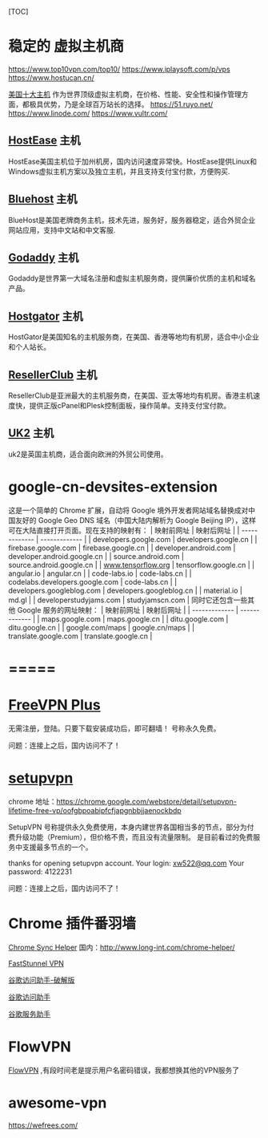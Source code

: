 
[TOC]

# 稳定的 虚拟主机商
https://www.top10vpn.com/top10/
https://www.iplaysoft.com/p/vps
https://www.hostucan.cn/

[美国十大主机](https://www.hostucan.cn/ushosting)
作为世界顶级虚拟主机商，在价格、性能、安全性和操作管理方面，都极具优势，乃是全球百万站长的选择。
https://51.ruyo.net/
https://www.linode.com/
https://www.vultr.com/

## [HostEase](http://cn.hostease.com/) 主机
HostEase美国主机位于加州机房，国内访问速度非常快。HostEase提供Linux和Windows虚拟主机方案以及独立主机，并且支持支付宝付款，方便购买.

## [Bluehost](https://www.bluehost.com/) 主机
BlueHost是美国老牌商务主机，技术先进，服务好，服务器稳定，适合外贸企业网站应用，支持中文站和中文客服.

## [Godaddy](http://www.godaddy.com/) 主机
Godaddy是世界第一大域名注册和虚拟主机服务商，提供廉价优质的主机和域名产品。

## [Hostgator](http://www.hostgator.com/) 主机
HostGator是美国知名的主机服务商，在美国、香港等地均有机房，适合中小企业和个人站长。

## [ResellerClub](https://cn.resellerclub.com) 主机
ResellerClub是亚洲最大的主机服务商，在美国、亚太等地均有机房。香港主机速度快，提供正版cPanel和Plesk控制面板，操作简单。支持支付宝付款。

## [UK2](https://www.uk2.net) 主机
uk2是英国主机商，适合面向欧洲的外贸公司使用。

# google-cn-devsites-extension
这是一个简单的 Chrome 扩展，自动将 Google 境外开发者网站域名替换成对中国友好的 Google Geo DNS 域名（中国大陆内解析为 Google Beijing IP），这样可在大陆直接打开页面。现在支持的映射有：
| 映射前网址 | 映射后网址 |
| ------------- | ------------- |
| developers.google.com  | developers.google.cn |
| firebase.google.com  | firebase.google.cn |
| developer.android.com | developer.android.google.cn |
| source.android.com | source.android.google.cn |
| www.tensorflow.org | tensorflow.google.cn |
| angular.io | angular.cn |
| code-labs.io | code-labs.cn |
| codelabs.developers.google.com | code-labs.cn |
| developers.googleblog.com | developers.googleblog.cn |
| material.io | md.gl |
| developerstudyjams.com | studyjamscn.com |
同时它还包含一些其他 Google 服务的网址映射：
| 映射前网址 | 映射后网址 |
| ------------- | ------------- |
| maps.google.com | maps.google.cn |
| ditu.google.com | ditu.google.cn |
| google.com/maps | google.cn/maps |
| translate.google.com | translate.google.cn |

# =====
# [FreeVPN Plus](https://www.freevpn.pw/)

无需注册，登陆。只要下载安装成功后，即可翻墙！
号称永久免费。

问题：连接上之后，国内访问不了！

# [setupvpn](https://setupvpn.com/)
chrome 地址：https://chrome.google.com/webstore/detail/setupvpn-lifetime-free-vp/oofgbpoabipfcfjapgnbbjjaenockbdp

SetupVPN 号称提供永久免费使用，本身内建世界各国相当多的节点，部分为付费升级功能（Premium），但价格不贵，而且没有流量限制。
是目前看过的免费服务中支援最多节点的一个。

thanks for opening setupvpn account. 
Your login: xw522@qq.com
Your password: 4122231

问题：连接上之后，国内访问不了！


# Chrome 插件番羽墙

[Chrome Sync Helper](https://chrome.google.com/webstore/detail/chrome-sync-helper/gbkepcmpjglfonklehdgjnimebhnmlel)
国内：http://www.long-int.com/chrome-helper/

[FastStunnel VPN](https://chrome.google.com/webstore/detail/faststunnel-vpn/bblcccknbdbplgmdjnnikffefhdlobhp)

[谷歌访问助手-破解版](https://github.com/searKing/ggfwzs_in_hack)

[谷歌访问助手](https://chrome.google.com/webstore/detail/谷歌访问助手/gocklaboggjfkolaknpbhddbaopcepfp)

[谷歌服务助手](https://chrome.google.com/webstore/detail/谷歌服务助手/ihmekijdhccnolgdcnngamplodeohihl)


# FlowVPN
[FlowVPN](http://www.flowvpn.com/) ,有段时间老是提示用户名密码错误，我都想换其他的VPN服务了

# awesome-vpn
https://wefrees.com/
